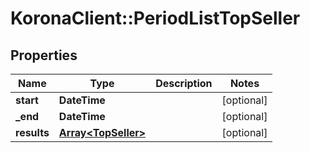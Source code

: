 # KoronaClient::PeriodListTopSeller

## Properties
Name | Type | Description | Notes
------------ | ------------- | ------------- | -------------
**start** | **DateTime** |  | [optional] 
**_end** | **DateTime** |  | [optional] 
**results** | [**Array&lt;TopSeller&gt;**](TopSeller.md) |  | [optional] 


